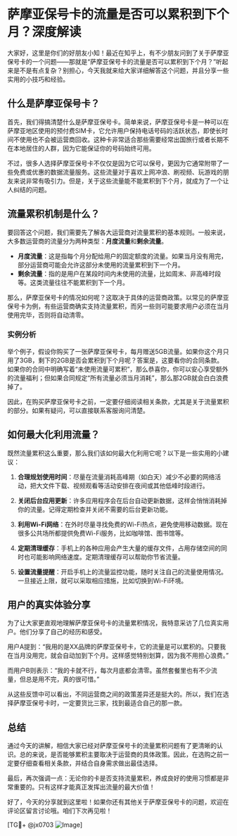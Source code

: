 # 萨摩亚保号卡的流量是否可以累积到下个月？深度解读

大家好，这里是你们的好朋友小知！最近在知乎上，有不少朋友问到了关于萨摩亚保号卡的一个问题——那就是“萨摩亚保号卡的流量是否可以累积到下个月？”听起来是不是有点复杂？别担心，今天我就来给大家详细解答这个问题，并且分享一些实用的小技巧和经验。

## 什么是萨摩亚保号卡？

首先，我们得搞清楚什么是萨摩亚保号卡。简单来说，萨摩亚保号卡是一种可以在萨摩亚地区使用的预付费SIM卡，它允许用户保持电话号码的活跃状态，即使长时间不使用也不会被运营商回收。这种卡非常适合那些需要经常出国旅行或者长期不在本地居住的人群，因为它能保证你的号码始终可用。

不过，很多人选择萨摩亚保号卡不仅仅是因为它可以保号，更因为它通常附带了一些免费或优惠的数据流量服务。这些流量对于喜欢上网冲浪、刷视频、玩游戏的朋友来说非常有吸引力。但是，关于这些流量能不能累积到下个月，就成为了一个让人纠结的问题。

## 流量累积机制是什么？

要回答这个问题，我们需要先了解各大运营商对流量累积的基本规则。一般来说，大多数运营商的流量分为两种类型：**月度流量**和**剩余流量**。

- **月度流量**：这是指每个月分配给用户的固定额度的流量。如果当月没有用完，部分运营商可能会允许这部分未使用的流量累积到下一个月。
- **剩余流量**：指的是用户在某段时间内未使用的流量，比如周末、非高峰时段等。这类流量往往不能累积到下一个月。

那么，萨摩亚保号卡的情况如何呢？这取决于具体的运营商政策。以常见的萨摩亚保号卡为例，有些运营商确实支持流量累积，而另一些则可能要求用户必须在当月使用完毕，否则将自动清零。

### 实例分析

举个例子，假设你购买了一张萨摩亚保号卡，每月赠送5GB流量。如果你这个月只用了3GB，剩下的2GB是否会累积到下个月呢？答案是，这要看你的合同条款。如果你的合同中明确写着“未使用流量可累积”，那么恭喜你，你可以安心享受额外的流量福利；但如果合同规定“所有流量必须当月消耗”，那么那2GB就会白白浪费掉了。

因此，在购买萨摩亚保号卡之前，一定要仔细阅读相关条款，尤其是关于流量累积的部分。如果有疑问，可以直接联系客服询问清楚。

## 如何最大化利用流量？

既然流量累积这么重要，那么我们该如何最大化利用它呢？以下是一些实用的小建议：

1. **合理规划使用时间**：尽量在流量消耗高峰期（如白天）减少不必要的网络活动，把大文件下载、视频观看等活动安排在夜间或其他低峰时段进行。
   
2. **关闭后台应用更新**：许多应用程序会在后台自动更新数据，这样会悄悄消耗掉你的流量。记得定期检查并关闭不需要的后台更新功能。

3. **利用Wi-Fi网络**：在外时尽量寻找免费的Wi-Fi热点，避免使用移动数据。现在很多公共场所都提供免费Wi-Fi服务，比如咖啡馆、图书馆等。

4. **定期清理缓存**：手机上的各种应用会产生大量的缓存文件，占用存储空间的同时也可能影响网络速度。定期清理缓存可以帮助你节省流量。

5. **设置流量提醒**：开启手机上的流量监控功能，随时关注自己的流量使用情况。一旦接近上限，就可以采取相应措施，比如切换到Wi-Fi环境。

## 用户的真实体验分享

为了让大家更直观地理解萨摩亚保号卡的流量累积情况，我特意采访了几位真实用户。他们分享了自己的经历和感受。

用户A提到：“我用的是XX品牌的萨摩亚保号卡，它的流量是可以累积的。只要我在当月没用完，就会自动加到下个月。这样感觉特别划算，因为我不用担心浪费。”

而用户B则表示：“我的卡就不行，每次月底都会清零。虽然套餐里也有不少流量，但总是用不完，真的很可惜。”

从这些反馈中可以看出，不同运营商之间的政策差异还是挺大的。所以，我们在选择萨摩亚保号卡时，一定要货比三家，找到最适合自己的那一款。

## 总结

通过今天的讲解，相信大家已经对萨摩亚保号卡的流量累积问题有了更清晰的认识。总的来说，是否能够累积主要取决于运营商的具体政策。因此，在选购之前一定要仔细查看相关条款，并结合自身需求做出最佳选择。

最后，再次强调一点：无论你的卡是否支持流量累积，养成良好的使用习惯都是非常重要的。只有这样才能真正发挥出流量的最大价值！

好了，今天的分享就到这里啦！如果你还有其他关于萨摩亚保号卡的问题，欢迎在评论区留言讨论哦。咱们下次再见啦！

[TG💪+ @jx0703 ![Image](https://github.com/user-attachments/assets/dbca1d08-cadb-493c-b0ec-ad6f7a83f270)]